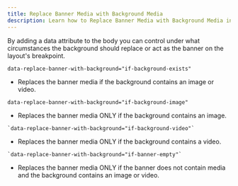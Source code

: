```yaml
---
title: Replace Banner Media with Background Media
description: Learn how to Replace Banner Media with Background Media in ENgrid.
---
```


By adding a data attribute to the body you can control under what circumstances the background should replace or act as the banner on the layout's breakpoint.

```
data-replace-banner-with-background="if-background-exists"
```

- Replaces the banner media if the background contains an image or video.

```
data-replace-banner-with-background="if-background-image"
```

- Replaces the banner media ONLY if the background contains an image.

```
`data-replace-banner-with-background="if-background-video"`
```

- Replaces the banner media ONLY if the background contains a video.

```
`data-replace-banner-with-background="if-banner-empty"`
```

- Replaces the banner media ONLY if the banner does not contain media and the background contains an image or video.
